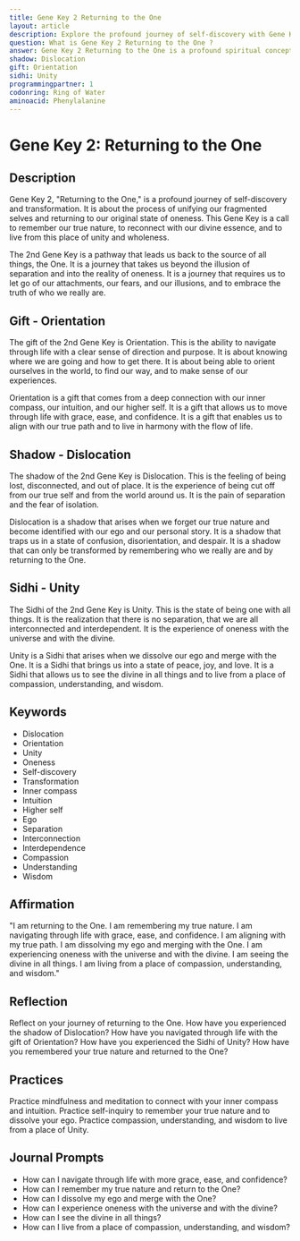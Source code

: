 ```yaml
---
title: Gene Key 2 Returning to the One
layout: article
description: Explore the profound journey of self-discovery with Gene Key 2 Returning to the One. Unify your fragmented self, reconnect with your divine essence, and live in unity and wholeness.
question: What is Gene Key 2 Returning to the One ?
answer: Gene Key 2 Returning to the One is a profound spiritual concept that encourages self-discovery and unity. It's about reconnecting with our true essence, promoting inner peace, and understanding our oneness with the universe.
shadow: Dislocation
gift: Orientation
sidhi: Unity
programmingpartner: 1
codonring: Ring of Water
aminoacid: Phenylalanine
---
```

# Gene Key 2: Returning to the One

## Description

Gene Key 2, "Returning to the One," is a profound journey of self-discovery and transformation. It is about the process of unifying our fragmented selves and returning to our original state of oneness. This Gene Key is a call to remember our true nature, to reconnect with our divine essence, and to live from this place of unity and wholeness.

The 2nd Gene Key is a pathway that leads us back to the source of all things, the One. It is a journey that takes us beyond the illusion of separation and into the reality of oneness. It is a journey that requires us to let go of our attachments, our fears, and our illusions, and to embrace the truth of who we really are.

## Gift - Orientation

The gift of the 2nd Gene Key is Orientation. This is the ability to navigate through life with a clear sense of direction and purpose. It is about knowing where we are going and how to get there. It is about being able to orient ourselves in the world, to find our way, and to make sense of our experiences.

Orientation is a gift that comes from a deep connection with our inner compass, our intuition, and our higher self. It is a gift that allows us to move through life with grace, ease, and confidence. It is a gift that enables us to align with our true path and to live in harmony with the flow of life.

## Shadow - Dislocation

The shadow of the 2nd Gene Key is Dislocation. This is the feeling of being lost, disconnected, and out of place. It is the experience of being cut off from our true self and from the world around us. It is the pain of separation and the fear of isolation.

Dislocation is a shadow that arises when we forget our true nature and become identified with our ego and our personal story. It is a shadow that traps us in a state of confusion, disorientation, and despair. It is a shadow that can only be transformed by remembering who we really are and by returning to the One.

## Sidhi - Unity

The Sidhi of the 2nd Gene Key is Unity. This is the state of being one with all things. It is the realization that there is no separation, that we are all interconnected and interdependent. It is the experience of oneness with the universe and with the divine.

Unity is a Sidhi that arises when we dissolve our ego and merge with the One. It is a Sidhi that brings us into a state of peace, joy, and love. It is a Sidhi that allows us to see the divine in all things and to live from a place of compassion, understanding, and wisdom.

## Keywords

- Dislocation
- Orientation
- Unity
- Oneness
- Self-discovery
- Transformation
- Inner compass
- Intuition
- Higher self
- Ego
- Separation
- Interconnection
- Interdependence
- Compassion
- Understanding
- Wisdom

## Affirmation

"I am returning to the One. I am remembering my true nature. I am navigating through life with grace, ease, and confidence. I am aligning with my true path. I am dissolving my ego and merging with the One. I am experiencing oneness with the universe and with the divine. I am seeing the divine in all things. I am living from a place of compassion, understanding, and wisdom."

## Reflection

Reflect on your journey of returning to the One. How have you experienced the shadow of Dislocation? How have you navigated through life with the gift of Orientation? How have you experienced the Sidhi of Unity? How have you remembered your true nature and returned to the One?

## Practices

Practice mindfulness and meditation to connect with your inner compass and intuition. Practice self-inquiry to remember your true nature and to dissolve your ego. Practice compassion, understanding, and wisdom to live from a place of Unity.

## Journal Prompts

- How can I navigate through life with more grace, ease, and confidence?
- How can I remember my true nature and return to the One?
- How can I dissolve my ego and merge with the One?
- How can I experience oneness with the universe and with the divine?
- How can I see the divine in all things?
- How can I live from a place of compassion, understanding, and wisdom?